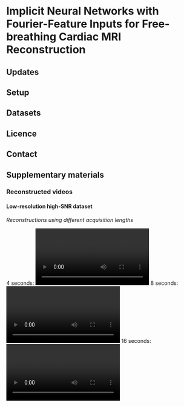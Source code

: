 # Implicit Neural Networks with Fourier-Feature Inputs for Free-breathing Cardiac MRI Reconstruction

## Updates

## Setup

## Datasets

## Licence

## Contact

## Supplementary materials
### Reconstructed videos

#### Low-resolution high-SNR dataset

*Reconstructions using different acquisition lengths*

4 seconds:
![FMLP reconstruction of the low-resolution high-SNR dataset with 4s acquisition length](supplements/lowres_highsnr/FMLP/225/timecoded_cfr.mp4)
8 seconds:
![FMLP reconstruction of the low-resolution high-SNR dataset with 8s acquisition length](supplements/lowres_highsnr/FMLP/450/timecoded_vfr.mp4)
16 seconds:
![FMLP reconstruction of the low-resolution high-SNR dataset with 16s acquisition length](supplements/lowres_highsnr/FMLP/900/timecoded_vfr.mp4)